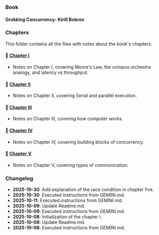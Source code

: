 ### Book

#### Grokking Concurrency- Kirill Bobrov

<!-- Imported from: Readme.md -->
### Chapters

This folder contains all the files with notes about the book's chapters.

#### 📖 [Chapter I](./chapters/chapter-one.md)

- Notes on Chapter I, covering Moore's Law, the octopus orchestra analogy, and latency vs throughput.

#### 📖 [Chapter II](./chapters/chapter-two.md)

- Notes on Chapter II, covering Serial and parallel execution.

#### 📖 [Chapter III](./chapters/chapter-three.md)

- Notes on Chapter III, covering how computer works.

#### 📖 [Chapter IV](./chapters/chapter-fourth.md)

- Notes on Chapter IV, covering building blocks of concurrency.

#### 📖 [Chapter V](./chapters/chapter-five.md)

- Notes on Chapter V, covering types of communication.
<!-- End of import from: Readme.md -->

### Changelog

- **2025-10-30**: Add explanation of the race condition in chapter five.
- **2025-10-30**: Executed instructions from GEMINI.md.
- **2025-10-11**: Executed instructions from GEMINI.md.
- **2025-10-09**: Update Readme.md.
- **2025-10-09**: Executed instructions from GEMINI.md.
- **2025-10-08**: Initialization of the chapter I.
- **2025-10-08**: Update Readme.md.
- **2025-10-08**: Executed instructions from GEMINI.md.
